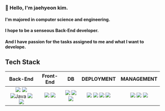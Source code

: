 ### 👋 Hello, I'm jaehyeon kim.
  #### I'm majored in computer science and engineering.
  #### I hope to be a senseous Back-End developer.
  #### And I have passion for the tasks assigned to me and what I want to develope.

<!--
**FutureMaker0/FutureMaker0** is a ✨ _special_ ✨ repository because its `README.md` (this file) appears on your GitHub profile.

Here are some ideas to get you started:

- 🔭 I’m currently working on ...
- 🌱 I’m currently learning ...
- 👯 I’m looking to collaborate on ...
- 🤔 I’m looking for help with ...
- 💬 Ask me about ...
- 📫 How to reach me: ...
- 😄 Pronouns: ...
- ⚡ Fun fact: ...
-->

## Tech Stack
<table>
    <thead align="center">
        <tr>
            <th><span>Back-End</span></th>
            <th><span>Front-End</span></th>
            <th><span>DB</span></th>
            <th><span>DEPLOYMENT</span></th>
            <th><span>MANAGEMENT</span></th>
        </tr>
    </thead>
    <tbody>
          <td align="center">
              <img src="https://img.shields.io/badge/python-3776AB?style=for-the-badge&logo=python&logoColor=white">
              <img src="https://img.shields.io/badge/django-092E20?style=for-the-badge&logo=django&logoColor=white">
              <img alt="Java" src ="https://img.shields.io/badge/Java-007396.svg?&style=for-the-badge&logo=Java&logoColor=white"/>
              <img src="https://img.shields.io/badge/spring-6DB33F?style=for-the-badge&logo=spring&logoColor=white">
              <img src="https://img.shields.io/badge/springboot-6DB33F?style=for-the-badge&logo=spring&logoColor=white">
          </td>
          <td align="center">
              <img src="https://img.shields.io/badge/bootstrap-7952B3?style=for-the-badge&logo=bootstrap&logoColor=white">
              <img src="https://img.shields.io/badge/javascript-F7DF1E?style=for-the-badge&logo=javascript&logoColor=black">
          </td>
          <td align="center">
              <img src="https://img.shields.io/badge/postgresql-4169E1?style=for-the-badge&logo=postgresql&logoColor=white">
              <img src="https://img.shields.io/badge/oracle-F80000?style=for-the-badge&logo=oracle&logoColor=white">
              <img src="https://img.shields.io/badge/mysql-4479A1?style=for-the-badge&logo=mysql&logoColor=white">
          </td>
          <td align="center">
              <img src="https://img.shields.io/badge/Amazon EC2-FF9900?style=for-the-badge&logo=Amazon EC2&logoColor=white">
              <img src="https://img.shields.io/badge/amazon s3-569A31?style=for-the-badge&logo=amazons3&logoColor=white">
              <img src="https://img.shields.io/badge/nginx-009639?style=for-the-badge&logo=nginx&logoColor=white">
              <img src="https://img.shields.io/badge/gunicorn-499848?style=for-the-badge&logo=gunicorn&logoColor=white">
          </td>
          <td align="center">
            <img src="https://img.shields.io/badge/github-181717?style=for-the-badge&logo=github&logoColor=white">
            <img src="https://img.shields.io/badge/notion-000000?style=for-the-badge&logo=notion&logoColor=white">
            <img src="https://img.shields.io/badge/git-F05032?style=for-the-badge&logo=git&logoColor=white">
          </td>
    </tbody>
</table>
